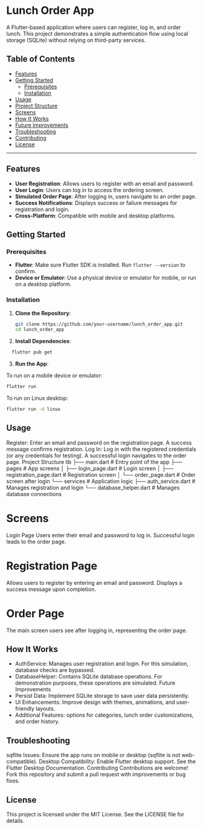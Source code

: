 # Lunch Order App

A Flutter-based application where users can register, log in, and order lunch. This project demonstrates a simple authentication flow using local storage (SQLite) without relying on third-party services.

## Table of Contents

- [Features](#features)
- [Getting Started](#getting-started)
  - [Prerequisites](#prerequisites)
  - [Installation](#installation)
- [Usage](#usage)
- [Project Structure](#project-structure)
- [Screens](#screens)
- [How It Works](#how-it-works)
- [Future Improvements](#future-improvements)
- [Troubleshooting](#troubleshooting)
- [Contributing](#contributing)
- [License](#license)

---

## Features

- **User Registration**: Allows users to register with an email and password.
- **User Login**: Users can log in to access the ordering screen.
- **Simulated Order Page**: After logging in, users navigate to an order page.
- **Success Notifications**: Displays success or failure messages for registration and login.
- **Cross-Platform**: Compatible with mobile and desktop platforms.

## Getting Started

### Prerequisites

- **Flutter**: Make sure Flutter SDK is installed. Run `flutter --version` to confirm.
- **Device or Emulator**: Use a physical device or emulator for mobile, or run on a desktop platform.

### Installation

1. **Clone the Repository**:
   ```bash
   git clone https://github.com/your-username/lunch_order_app.git
   cd lunch_order_app
2. **Install Dependencies**:

```bash
  flutter pub get
```

3. **Run the App**:

To run on a mobile device or emulator:
```bash
flutter run
```
To run on Linux desktop:
```bash
flutter run -d linux
```
## Usage
Register: Enter an email and password on the registration page. A success message confirms registration.
Log In: Log in with the registered credentials (or any credentials for testing). A successful login navigates to the order page.
Project Structure
lib
├── main.dart               # Entry point of the app
├── pages                   # App screens
│   ├── login_page.dart     # Login screen
│   ├── registration_page.dart # Registration screen
│   └── order_page.dart     # Order screen after login
└── services                # Application logic
    ├── auth_service.dart   # Manages registration and login
    └── database_helper.dart # Manages database connections

# Screens
Login Page
Users enter their email and password to log in. Successful login leads to the order page.

# Registration Page
Allows users to register by entering an email and password. Displays a success message upon completion.

# Order Page
The main screen users see after logging in, representing the order page.

## How It Works
- AuthService: Manages user registration and login. For this simulation, database checks are bypassed.
- DatabaseHelper: Contains SQLite database operations. For demonstration purposes, these operations are simulated.
Future Improvements
- Persist Data: Implement SQLite storage to save user data persistently.
- UI Enhancements: Improve design with themes, animations, and user-friendly layouts.
- Additional Features: options for categories, lunch order customizations, and order history.
## Troubleshooting
sqflite Issues: Ensure the app runs on mobile or desktop (sqflite is not web-compatible).
Desktop Compatibility: Enable Flutter desktop support. See the Flutter Desktop Documentation.
Contributing
Contributions are welcome! Fork this repository and submit a pull request with improvements or bug fixes.

## License
This project is licensed under the MIT License. See the LICENSE file for details.




